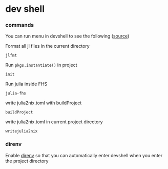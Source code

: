 # dev shell


### commands

You can run menu in devshell to see the following 
([source](https://github.com/JuliaCN/Julia2Nix.jl/blob/main/nix/julia2nix/devshells/default.nix))

Format all jl files in the current directory
```
jlfmt
```

Run `pkgs.instantiate()` in project
```
init
```

Run julia inside FHS
```
julia-fhs
```

write julia2nix.toml with buildProject
```
buildProject
```

write julia2nix.toml in current project directory
```
writejulia2nix
```

### direnv
Enable [direnv](https://github.com/nix-community/nix-direnv)
so that you can automatically enter devshell when you enter the project directory
